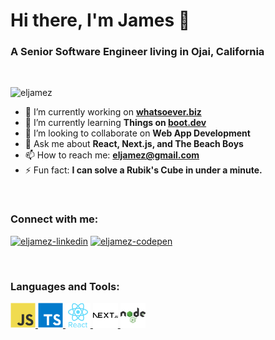 <h1>Hi there, I'm James 👋</h1>
<h3>A Senior Software Engineer living in Ojai, California</h3>

<br>

<p>
  <img
    src="https://komarev.com/ghpvc/?username=eljamez&label=Profile%20views&color=0e75b6&style=flat"
    alt="eljamez"
  />
</p>

- 🔭 I’m currently working on **[whatsoever.biz](https://whatsoever.biz)**
- 🌱 I’m currently learning **Things on [boot.dev](https://www.boot.dev/u/eljamez)**
- 👯 I’m looking to collaborate on **Web App Development**
- 💬 Ask me about **React, Next.js, and The Beach Boys**
- 📫 How to reach me: **eljamez@gmail.com**
- ⚡ Fun fact: **I can solve a Rubik's Cube in under a minute.**

<br />

<h3>Connect with me:</h3>
<p>
  <a href="https://linkedin.com/in/eljamez" target="blank"
    ><img
      src="https://raw.githubusercontent.com/rahuldkjain/github-profile-readme-generator/master/src/images/icons/Social/linked-in-alt.svg"
      alt="eljamez-linkedin"
      height="30"
      width="40"
  /></a>
  <a href="https://codepen.io/eljamez" target="blank"
    ><img
      src="https://raw.githubusercontent.com/rahuldkjain/github-profile-readme-generator/master/src/images/icons/Social/codepen.svg"
      alt="eljamez-codepen"
      height="30"
      width="40"
  /></a>
</p>

<br />

<h3>Languages and Tools:</h3>
<p>
  <a
    href="https://developer.mozilla.org/en-US/docs/Web/JavaScript"
    target="_blank"
    rel="noreferrer"
  >
    <img
      src="https://raw.githubusercontent.com/devicons/devicon/master/icons/javascript/javascript-original.svg"
      alt="javascript"
      width="40"
      height="40"
    />
  </a>
  <a
    href="https://www.typescriptlang.org/"
    target="_blank"
    rel="noreferrer"
  >
    <img
      src="https://raw.githubusercontent.com/devicons/devicon/master/icons/typescript/typescript-original.svg"
      alt="typescript"
      width="40"
      height="40"
    />
  </a>
  <a href="https://reactjs.org/" target="_blank" rel="noreferrer">
    <img
      src="https://raw.githubusercontent.com/devicons/devicon/master/icons/react/react-original-wordmark.svg"
      alt="react"
      width="40"
      height="40"
    />
  </a>
  <a href="https://nextjs.org/" target="_blank" rel="noreferrer">
    <img
      src="https://raw.githubusercontent.com/devicons/devicon/master/icons/nextjs/nextjs-original-wordmark.svg"
      alt="nextjs"
      width="40"
      height="40"
    />
  </a>
  <a href="https://nodejs.org" target="_blank" rel="noreferrer">
    <img
      src="https://raw.githubusercontent.com/devicons/devicon/master/icons/nodejs/nodejs-original-wordmark.svg"
      alt="nodejs"
      width="40"
      height="40"
    />
  </a>
  <a href="https://www.postgresql.org" target="_blank"
